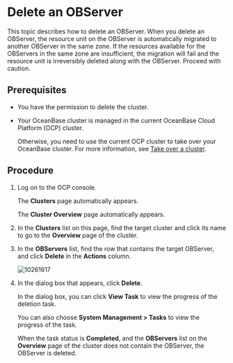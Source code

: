 Delete an OBServer
================================

This topic describes how to delete an OBServer. When you delete an OBServer, the resource unit on the OBServer is automatically migrated to another OBServer in the same zone. If the resources available for the OBServers in the same zone are insufficient, the migration will fail and the resource unit is irreversibly deleted along with the OBServer. Proceed with caution.

Prerequisites
-------------------------

* You have the permission to delete the cluster.

* Your OceanBase cluster is managed in the current OceanBase Cloud Platform (OCP) cluster.

   Otherwise, you need to use the current OCP cluster to take over your OceanBase cluster. For more information, see [Take over a cluster](../1.take-over-a-cluster.md).

Procedure
-------------------------

1. Log on to the OCP console.

   The **Clusters** page automatically appears.

   The **Cluster Overview** page automatically appears.

2. In the **Clusters** list on this page, find the target cluster and click its name to go to the **Overview** page of the cluster.

3. In the **OBServers** list, find the row that contains the target OBServer, and click **Delete** in the **Actions** column.

   ![10261617](https://obbusiness-private.oss-cn-shanghai.aliyuncs.com/doc/img/ocp/%E5%88%A0%E9%99%A4observer2.png)

4. In the dialog box that appears, click **Delete**.

   In the dialog box, you can click **View Task** to view the progress of the deletion task.

   You can also choose **System Management > Tasks** to view the progress of the task.

   When the task status is **Completed**, and the **OBServers** list on the **Overview** page of the cluster does not contain the OBServer, the OBServer is deleted.
